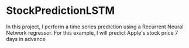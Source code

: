 # StockPredictionLSTM
In this project, I perform a time series prediction using a Recurrent Neural Network regressor. For this example, I will predict Apple's stock price 7 days in advance